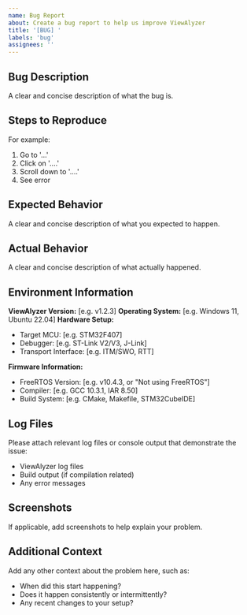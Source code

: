 ```yaml
---
name: Bug Report
about: Create a bug report to help us improve ViewAlyzer
title: '[BUG] '
labels: 'bug'
assignees: ''
---
```


## Bug Description
A clear and concise description of what the bug is.

## Steps to Reproduce
For example:
1. Go to '...'
2. Click on '....'
3. Scroll down to '....'
4. See error

## Expected Behavior
A clear and concise description of what you expected to happen.

## Actual Behavior
A clear and concise description of what actually happened.

## Environment Information
**ViewAlyzer Version:** [e.g. v1.2.3]
**Operating System:** [e.g. Windows 11, Ubuntu 22.04]
**Hardware Setup:**
- Target MCU: [e.g. STM32F407]
- Debugger: [e.g. ST-Link V2/V3, J-Link]
- Transport Interface: [e.g. ITM/SWO, RTT]

**Firmware Information:**
- FreeRTOS Version: [e.g. v10.4.3, or "Not using FreeRTOS"]
- Compiler: [e.g. GCC 10.3.1, IAR 8.50]
- Build System: [e.g. CMake, Makefile, STM32CubeIDE]

## Log Files
Please attach relevant log files or console output that demonstrate the issue:
- ViewAlyzer log files
- Build output (if compilation related)
- Any error messages

## Screenshots
If applicable, add screenshots to help explain your problem.

## Additional Context
Add any other context about the problem here, such as:
- When did this start happening?
- Does it happen consistently or intermittently?
- Any recent changes to your setup?